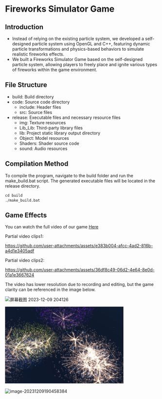 # Fireworks Simulator Game

## Introduction
* Instead of relying on the existing particle system, we developed a self-designed particle system using OpenGL and C++, featuring dynamic particle transformations and physics-based behaviors to simulate realistic fireworks effects.
* We built a Fireworks Simulator Game based on the self-designed particle system, allowing players to freely place and ignite
various types of fireworks within the game environment.

## File Structure

- build: Build directory
- code: Source code directory
    - include: Header files
    - src: Source files
- release: Executable files and necessary resource files
    - img: Texture resources
    - Lib_Lib: Third-party library files
    - lib: Project static library output directory
    - Object: Model resources
    - Shaders: Shader source code
    - sound: Audio resources

## Compilation Method

To compile the program, navigate to the build folder and run the make_build.bat script. The generated executable files will be located in the release directory.

```
cd build
./make_build.bat
```

## Game Effects

You can watch the full video of our game [Here](https://www.bilibili.com/video/BV15p4y1o7Tb?buvid=XX66ADE6714380C1D6283FF11ADA72E45FD59&from_spmid=main.space.0.0&is_story_h5=false&mid=9fLrf01k%2F06JPqKSZAEHLg%3D%3D&plat_id=114&share_from=ugc&share_medium=android&share_plat=android&share_session_id=798abf0a-9029-4fdc-b23f-f300f60c7fd3&share_source=WEIXIN&share_tag=s_i&spmid=united.player-video-detail.0.0&timestamp=1737183905&unique_k=7hyLl5G&up_id=1127635576&share_source=weixin)

Partial video clips1:

https://github.com/user-attachments/assets/e383b004-afcc-4ad2-816b-a4d1e3405adf

Partial video clips2:

https://github.com/user-attachments/assets/36df8c49-06d2-4e64-8e0d-01a1e3667624





The video has lower resolution due to recording and editing, but the game clarity can be referenced in the image below.

![屏幕截图 2023-12-09 204126](https://github.com/yanhuojunjun/Firework-Simulator-Game/assets/149027679/066af5b8-2630-468f-923d-a0bc0a9a3200)

<img src="image\计算机图形学期末项目报告\屏幕截图 2023-12-09 204731.jpg" alt="屏幕截图 2023-12-09 204731" style="zoom:38%;" />

![image-20231209190458384](https://github.com/yanhuojunjun/Firework-Simulator-Game/assets/149027679/3fd90e87-76df-457f-92dd-f83341bebf5c)
